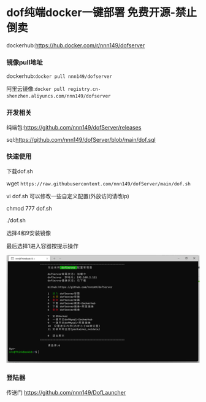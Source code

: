 # dof纯端docker一键部署 免费开源-禁止倒卖

dockerhub:https://hub.docker.com/r/nnn149/dofserver

### 镜像pull地址

dockerhub:`docker pull nnn149/dofserver`

阿里云镜像:`docker pull registry.cn-shenzhen.aliyuncs.com/nnn149/dofserver`

### 开发相关

纯端包:https://github.com/nnn149/dofServer/releases

sql:https://github.com/nnn149/dofServer/blob/main/dof.sql

### 快速使用

下载dof.sh

wget `https://raw.githubusercontent.com/nnn149/dofServer/main/dof.sh`

vi dof.sh 可以修改一些自定义配置(外放访问请改ip)

chmod 777 dof.sh

./dof.sh

选择4和9安装镜像

最后选择1进入容器按提示操作

![avatar](ssh.png)
### 登陆器
传送门 https://github.com/nnn149/DofLauncher
